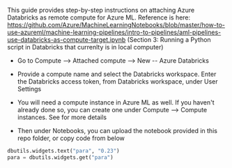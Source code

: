 This guide provides step-by-step instructions on attaching Azure Databricks as remote compute for Azure ML. Reference is here: https://github.com/Azure/MachineLearningNotebooks/blob/master/how-to-use-azureml/machine-learning-pipelines/intro-to-pipelines/aml-pipelines-use-databricks-as-compute-target.ipynb (Section 3: Running a Python script in Databricks that currenlty is in local computer)

* Go to Compute --> Attached compute --> New -- Azure Databricks

* Provide a compute name and select the Databricks workspace. Enter the Databricks access token, from Databricks workspace, under User Settings

* You will need a compute instance in Azure ML as well. If you haven't already done so, you can create one under Compute --> Compute instances. See for more details

* Then under Notebooks, you can upload the notebook provided in this repo folder, or copy code from below

```python
dbutils.widgets.text("para", "0.23")
para = dbutils.widgets.get("para")


```

